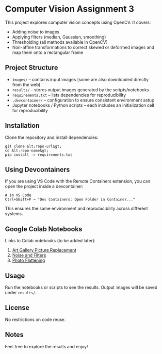 # Computer Vision Assignment 3

This project explores computer vision concepts using OpenCV. It covers:

- Adding noise to images  
- Applying filters (median, Gaussian, smoothing)  
- Thresholding (all methods available in OpenCV)  
- Non-affine transformations to correct skewed or deformed images and map them onto a rectangular frame  

## Project Structure

- `images/` – contains input images (some are also downloaded directly from the web)  
- `results/` – stores output images generated by the scripts/notebooks  
- `requirements.txt` – lists dependencies for reproducibility  
- `.devcontainer/` – configuration to ensure consistent environment setup  
- Jupyter notebooks / Python scripts – each includes an initialization cell for reproducibility  

## Installation

Clone the repository and install dependencies:

```
git clone &lt;repo-url&gt;  
cd &lt;repo-name&gt;  
pip install -r requirements.txt
```

## Using Devcontainers

If you are using VS Code with the Remote Containers extension, you can open the project inside a devcontainer:

```
# In VS Code
Ctrl+Shift+P → "Dev Containers: Open Folder in Container..."
```

This ensures the same environment and reproducibility across different systems.

## Google Colab Notebooks

Links to Colab notebooks (to be added later):

1. [Art Gallery Picture Replacement](https://colab.research.google.com/drive/1tjVe_KNKnT9ghg9qTMcqXOTISB9kEDMF?usp=sharing)  
2. [Noise and Filters](https://colab.research.google.com/drive/1Ea2jiCKcltojEjYCXAMnPnGHLtPPNX7z?usp=sharing)  
3. [Photo Flattening](https://colab.research.google.com/drive/1MtMnmOG9ws-T1j-AO-Y5a1fGcSwx4l4P?usp=sharing)  

## Usage

Run the notebooks or scripts to see the results. Output images will be saved under `results/`.

## License

No restrictions on code reuse.

## Notes

Feel free to explore the results and enjoy!
